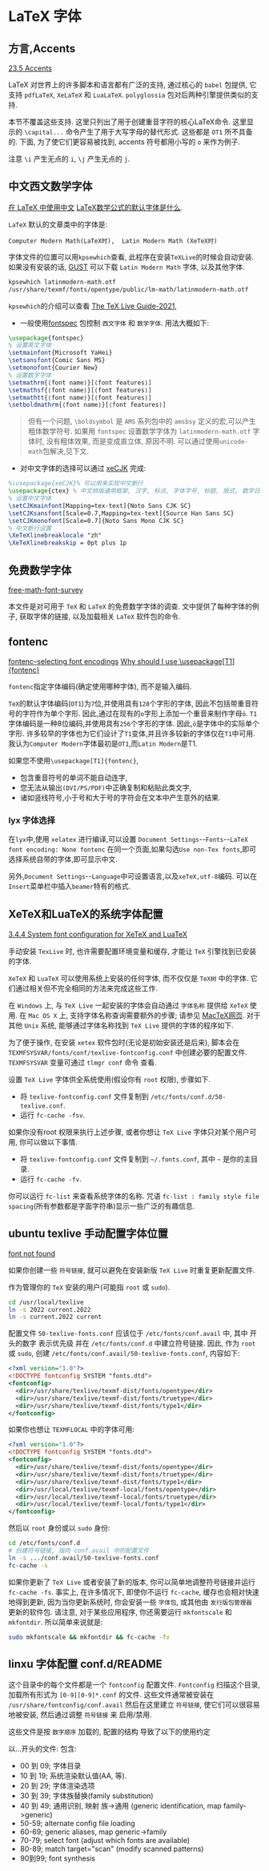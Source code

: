 # LaTeX 字体

## 方言,Accents

[23.5 Accents](http://tug.ctan.org/tex-archive/info/latex2e-help-texinfo/latex2e.html#Accents)

LaTeX 对世界上的许多脚本和语言都有广泛的支持,
通过核心的 `babel` 包提供, 它支持 `pdfLaTeX`, `XeLaTeX` 和 `LuaLaTeX`.
`polyglossia` 包对后两种引擎提供类似的支持.

本节不覆盖这些支持.
这里只列出了用于创建重音字符的核心LaTeX命令.
这里显示的 `\capital...` 命令产生了用于大写字母的替代形式. 这些都是 `OT1` 所不具备的.
下面, 为了使它们更容易被找到, accents 符号都用小写的 `o` 来作为例子.

注意 `\i` 产生无点的 `i`, `\j` 产生无点的 `j`.

## 中文西文数学字体

[GUST]: http://www.gust.org.pl/projects/e-foundry/lm-math
[fontspec]: https://ctan.org/pkg/fontspec
[xeCJK]: https://www.ctan.org/pkg/xecjk
[The TeX Live Guide-2021]: https://www.tug.org/texlive/doc/texlive-en/texlive-en.html

[在 LaTeX 中使用中文](https://jdhao.github.io/2018/03/29/latex-chinese.zh/)
[LaTeX数学公式的默认字体是什么](https://www.zhihu.com/question/30058577/answer/46612848).

`LaTeX` 默认的文章类中的字体是:

    Computer Modern Math(LaTeX时),  Latin Modern Math (XeTeX时)

字体文件的位置可以用`kpsewhich`查看, 此程序在安装`TeXLive`的时候会自动安装.
如果没有安装的话, [GUST][] 可以下载 `Latin Modern Math` 字体, 以及其他字体.

```bash
kpsewhich latinmodern-math.otf
/usr/share/texmf/fonts/opentype/public/lm-math/latinmodern-math.otf
```

`kpsewhich`的介绍可以查看 [The TeX Live Guide-2021][],

+ 一般使用[fontspec][] 包控制 `西文字体` 和 `数学字体`. 用法大概如下:

```latex
\usepackage{fontspec}
% 设置英文字体
\setmainfont{Microsoft YaHei}
\setsansfont{Comic Sans MS}
\setmonofont{Courier New}
% 设置数学字体
\setmathrm{⟨font name⟩}[⟨font features⟩]
\setmathsf{⟨font name⟩}[⟨font features⟩]
\setmathtt{⟨font name⟩}[⟨font features⟩]
\setboldmathrm{⟨font name⟩}[⟨font features⟩]
```

>但有一个问题, `\boldsymbol` 是 `AMS` 系列包中的 `amsbsy` 定义的宏,可以产生粗体数学符号.
>如果用 `fontspec` 设置数学字体为 `latinmodern-math.otf` 字体时,
>没有粗体效果, 而是变成直立体, 原因不明. 可以通过使用`unicode-math`包解决,见下文.

+ 对中文字体的选择可以通过 [xeCJK][] 完成:

```latex
%\usepackage{xeCJK}% 可以用来实现中文断行
\usepackage{ctex} % 中文排版通用框架, 汉字, 标点, 字体字号, 标题, 版式, 数字日期转换
% 设置中文字体
\setCJKmainfont[Mapping=tex-text]{Noto Sans CJK SC}
\setCJKsansfont[Scale=0.7,Mapping=tex-text]{Source Han Sans SC}
\setCJKmonofont[Scale=0.7]{Noto Sans Mono CJK SC}
% 中文断行设置
\XeTeXlinebreaklocale "zh"
\XeTeXlinebreakskip = 0pt plus 1p
```

## 免费数学字体

[free-math-font-survey](https://www.ctan.org/pkg/free-math-font-survey)

本文件是对可用于 `TeX` 和 `LaTeX` 的免费数学字体的调查.
文中提供了每种字体的例子, 获取字体的链接, 以及加载相关 `LaTeX` 软件包的命令.

## fontenc

[fontenc–selecting font encodings](https://www.ctan.org/pkg/fontenc)
[Why should I use \usepackage[T1]{fontenc}](https://tex.stackexchange.com/questions/664/why-should-i-use-usepackaget1fontenc)

`fontenc`指定字体编码(确定使用哪种字体), 而不是输入编码.

`TeX`的默认字体编码(`OT1`)为`7`位,并使用具有`128`个字形的字体,
因此不包括带重音符号的字符作为单个字形. 因此,通过在现有的`o`字形上添加一个重音来制作字母`ö`.
`T1`字体编码是一种8位编码,并使用具有`256`个字形的字体. 因此,`ö`是字体中的实际单个字形.
许多较早的字体也为它们设计了`T1`变体,并且许多较新的字体仅在`T1`中可用.
我认为`Computer Modern`字体最初是`OT1`,而`Latin Modern`是T1.

如果您不使用`\usepackage[T1]{fontenc}`,

+ 包含重音符号的单词不能自动连字,
+ 您无法从输出`(DVI/PS/PDF)`中正确复制和粘贴此类文字,
+ 诸如竖线符号,小于号和大于号的字符会在文本中产生意外的结果.

### lyx 字体选择

在`lyx`中,使用 `xelatex` 进行编译,可以设置 `Document Settings`--`Fonts`--`LaTeX font encoding: None fontenc`
在同一个页面,如果勾选`Use non-Tex fonts`,即可选择系统自带的字体,即可显示中文.

另外,`Document Settings`--`Language`中可设置语言,以及`xeTeX,utf-8`编码.
可以在`Insert`菜单栏中插入`beamer`特有的格式.

## XeTeX和LuaTeX的系统字体配置

[3.4.4 System font conﬁguration for XeTeX and LuaTeX](https://www.tug.org/texlive/doc/texlive-en/texlive-en.html)

手动安装 `TexLive` 时, 也许需要配置环境变量和缓存, 才能让 `TeX` 引擎找到已安装的字体.

`XeTeX` 和 `LuaTeX` 可以使用系统上安装的任何字体, 而不仅仅是 `TeX树` 中的字体.
它们通过相关但不完全相同的方法来完成这些工作.

在 `Windows` 上, 与 `TeX Live` 一起安装的字体会自动通过 `字体名称` 提供给 `XeTeX` 使用.
在 `Mac OS X` 上, 支持字体名称查询需要额外的步骤; 请参见 [MacTeX网页](https://tug.org/mactex).
对于其他 `Unix` 系统, 能够通过字体名称找到 `TeX Live` 提供的字体的程序如下.

为了便于操作, 在安装 `xetex` 软件包时(无论是初始安装还是后来),
脚本会在 `TEXMFSYSVAR/fonts/conf/texlive-fontconfig.conf` 中创建必要的配置文件.
`TEXMFSYSVAR` 变量可通过 `tlmgr conf` 命令 查看.

设置 `TeX Live` 字体供全系统使用(假设你有 `root` 权限), 步骤如下.

+ 将 `texlive-fontconfig.conf` 文件复制到 `/etc/fonts/conf.d/50-texlive.conf`.
+ 运行 `fc-cache -fsv`.

如果你没有root 权限来执行上述步骤, 或者你想让 `TeX Live` 字体只对某个用户可用, 你可以做以下事情.

+ 将 `texlive-fontconfig.conf` 文件复制到 `~/.fonts.conf`, 其中 `~` 是你的主目录.
+ 运行 `fc-cache -fv`.

你可以运行 `fc-list` 来查看系统字体的名称.
咒语 `fc-list : family style file spacing`(所有参数都是字面字符串)显示一些广泛的有趣信息.

## ubuntu texlive 手动配置字体位置

[font not found](https://tex.stackexchange.com/questions/132888/fontawesome-font-not-found)

如果你创建一些 `符号链接`,
就可以避免在安装新版 `TeX Live` 时重复更新配置文件.

作为管理你的 `TeX` 安装的用户(可能指 `root` 或 `sudo`).

```bash
cd /usr/local/texlive
ln -s 2022 current.2022
ln -s current.2022 current
```

配置文件 `50-texlive-fonts.conf` 应该位于 `/etc/fonts/conf.avail` 中,
其中 开头的数字 表示优先级
并在 `/etc/fonts/conf.d` 中建立符号链接.
因此, 作为 `root` 或 `sudo`, 创建 `/etc/fonts/conf.avail/50-texlive-fonts.conf`, 内容如下:

```xml
<?xml version="1.0"?>
<!DOCTYPE fontconfig SYSTEM "fonts.dtd">
<fontconfig>
  <dir>/usr/share/texlive/texmf-dist/fonts/opentype</dir>
  <dir>/usr/share/texlive/texmf-dist/fonts/truetype</dir>
  <dir>/usr/share/texlive/texmf-dist/fonts/type1</dir>
</fontconfig>
```

如果你也想让 `TEXMFLOCAL` 中的字体可用:

```xml
<?xml version="1.0"?>
<!DOCTYPE fontconfig SYSTEM "fonts.dtd">
<fontconfig>
  <dir>/usr/share/texlive/texmf-dist/fonts/opentype</dir>
  <dir>/usr/share/texlive/texmf-dist/fonts/truetype</dir>
  <dir>/usr/share/texlive/texmf-dist/fonts/type1</dir>
  <dir>/usr/local/texlive/texmf-local/fonts/opentype</dir>
  <dir>/usr/local/texlive/texmf-local/fonts/truetype</dir>
  <dir>/usr/local/texlive/texmf-local/fonts/type1</dir>
</fontconfig>
```

然后以 `root` 身份或以 `sudo` 身份:

```bash
cd /etc/fonts/conf.d
# 创建符号链接, 指向 conf.avail 中的配置文件
ln -s .../conf.avail/50-texlive-fonts.conf
fc-cache -s
```

如果你更新了 `TeX Live` 或者安装了新的版本, 你可以简单地调整符号链接并运行 `fc-cache -fs`.
事实上, 在许多情况下, 即使你不运行 `fc-cache`, 缓存也会相对快速地得到更新,
因为当你更新系统时, 你会安装一些 `字体包`, 或其他由 `发行版包管理器` 更新的软件包.
请注意, 对于某些应用程序, 你还需要运行 `mkfontscale` 和 `mkfontdir`.
所以简单来说就是:

```bash
sudo mkfontscale && mkfontdir && fc-cache -fv
```

## linxu 字体配置 conf.d/README

这个目录中的每个文件都是一个 `fontconfig` 配置文件.
`Fontconfig` 扫描这个目录, 加载所有形式为 `[0-9][0-9]*.conf` 的文件.
这些文件通常被安装在 `/usr/share/fontconfig/conf.avail`
然后在这里建立 `符号链接`, 使它们可以很容易地被安装,  然后通过调整 `符号链接` 来 启用/禁用.

这些文件是按 `数字顺序` 加载的, 配置的结构 导致了以下的使用约定

以...开头的文件:    包含:

+ 00 到 09;   字体目录
+ 10 到 19;   系统渲染默认值(AA, 等).
+ 20 到 29;   字体渲染选项
+ 30 到 39;  字体族替换(family substitution)
+ 40 到 49; 通用识别, 映射 族->通用 (generic identification, map family->generic)
+ 50-59;   alternate config file loading
+ 60-69;   generic aliases, map generic->family
+ 70-79;    select font (adjust which fonts are available)
+ 80-89;    match target="scan" (modify scanned patterns)
+ 90到99;  font synthesis
